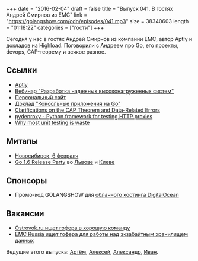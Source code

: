 +++
date = "2016-02-04"
draft = false
title = "Выпуск 041. В гостях Андрей Смирнов из EMC"
link = "https://golangshow.com/cdn/episodes/041.mp3"
size = 38340603
length = "01:18:22"
categories = ["гости"]
+++

Сегодня у нас в гостях Андрей Смирнов из компании EMC, автор Aptly и докладов на Highload. Поговорили с Андреем про Go, его проекты, devops, CAP-теорему и всякое разное.

## Ссылки
- [Aptly](http://www.aptly.info)
- [Вебинар "Разработка надежных высоконагруженных систем"](http://smira-webinar.highload.ru)
- [Персональный сайт](http://smira.ru)
- [Доклад "Консольные приложения на Go"](http://smira.ru/posts/golang-meetup-july-2014.html)
- [Clarifications on the CAP Theorem and Data-Related Errors](https://voltdb.com/blog/clarifications-cap-theorem-and-data-related-errors)
- [pydeproxy - Python framework for testing HTTP proxies](https://github.com/smira/pydeproxy)
- [Why most unit testing is waste](http://www.rbcs-us.com/documents/Why-Most-Unit-Testing-is-Waste.pdf)


## Митапы
- [Новосибирск, 6 февраля](http://golang-nsk.party)
- [Go 1.6 Release Party](https://github.com/golang/go/wiki/Go-1.6-release-party) во [Львове](http://www.meetup.com/Lviv-Golang-Group/events/228344940/) и [Киеве](http://www.meetup.com/uagolang/events/228343484/)

## Спонсоры
- Промо-код GOLANGSHOW для [облачного хостинга DigitalOcean](https://www.digitalocean.com/?utm_campaign=golangshow&utm_medium=podcast&refcode=63eedb038a3e)

## Вакансии
- [Ostrovok.ru ищет гофера в хорошую команду](https://ostrovok.ru/about/jobs/175/)
- [EMC Russia ищет гофера для работы над экзабайтным хранилищем данных](http://hh.ru/vacancy/15740817)

Ведущие этого выпуска: [Артём](https://twitter.com/miolini), [Алексей](https://twitter.com/paaleksey), [Александр](https://twitter.com/LK4D4math), [Иван](https://twitter.com/idanyliuk).
